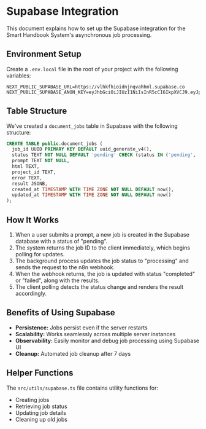 # Supabase Integration

This document explains how to set up the Supabase integration for the Smart Handbook System's asynchronous job processing.

## Environment Setup

Create a `.env.local` file in the root of your project with the following variables:

```
NEXT_PUBLIC_SUPABASE_URL=https://vlhkfhioidnjnqvahhml.supabase.co
NEXT_PUBLIC_SUPABASE_ANON_KEY=eyJhbGciOiJIUzI1NiIsInR5cCI6IkpXVCJ9.eyJpc3MiOiJzdXBhYmFzZSIsInJlZiI6InZsaGtmaGlvaWRuam5xdmFoaG1sIiwicm9sZSI6ImFub24iLCJpYXQiOjE3NDU0OTgyODgsImV4cCI6MjA2MTA3NDI4OH0.lY07bnfls4BjLFQIAreb7Gxu5T5NQpO7GBd0JPGAuHo
```

## Table Structure

We've created a `document_jobs` table in Supabase with the following structure:

```sql
CREATE TABLE public.document_jobs (
  job_id UUID PRIMARY KEY DEFAULT uuid_generate_v4(),
  status TEXT NOT NULL DEFAULT 'pending' CHECK (status IN ('pending', 'processing', 'completed', 'failed')),
  prompt TEXT NOT NULL,
  html TEXT,
  project_id TEXT,
  error TEXT,
  result JSONB,
  created_at TIMESTAMP WITH TIME ZONE NOT NULL DEFAULT now(),
  updated_at TIMESTAMP WITH TIME ZONE NOT NULL DEFAULT now()
);
```

## How It Works

1. When a user submits a prompt, a new job is created in the Supabase database with a status of "pending".
2. The system returns the job ID to the client immediately, which begins polling for updates.
3. The background process updates the job status to "processing" and sends the request to the n8n webhook.
4. When the webhook returns, the job is updated with status "completed" or "failed", along with the results.
5. The client polling detects the status change and renders the result accordingly.

## Benefits of Using Supabase

- **Persistence:** Jobs persist even if the server restarts
- **Scalability:** Works seamlessly across multiple server instances
- **Observability:** Easily monitor and debug job processing using Supabase UI
- **Cleanup:** Automated job cleanup after 7 days

## Helper Functions

The `src/utils/supabase.ts` file contains utility functions for:

- Creating jobs
- Retrieving job status
- Updating job details
- Cleaning up old jobs
